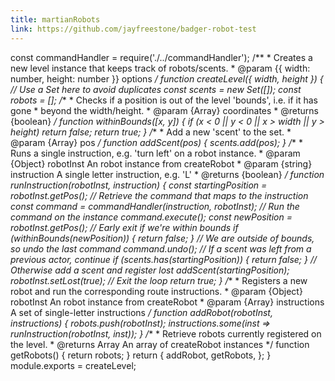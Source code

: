 ```yaml
---
title: martianRobots
link: https://github.com/jayfreestone/badger-robot-test
---
```

const commandHandler = require('./../commandHandler'); /** * Creates a new level instance that keeps track of robots/scents. * @param {{ width: number, height: number }} options */ function createLevel({ width, height }) { // Use a Set here to avoid duplicates const scents = new Set([]); const robots = []; /** * Checks if a position is out of the level 'bounds', i.e. if it has gone * beyond the width/height. * @param {Array<number>} coordinates * @returns {boolean} */ function withinBounds([x, y]) { if (x < 0 || y < 0 || x > width || y > height) return false; return true; } /** * Add a new 'scent' to the set. * @param {Array<number>} pos */ function addScent(pos) { scents.add(pos); } /** * Runs a single instruction, e.g. 'turn left' on a robot instance. * @param {Object} robotInst An robot instance from createRobot * @param {string} instruction A single letter instruction, e.g. 'L' * @returns {boolean} */ function runInstruction(robotInst, instruction) { const startingPosition = robotInst.getPos(); // Retrieve the command that maps to the instruction const command = commandHandler(instruction, robotInst); // Run the command on the instance command.execute(); const newPosition = robotInst.getPos(); // Early exit if we're within bounds if (withinBounds(newPosition)) { return false; } // We are outside of bounds, so undo the last command command.undo(); // If a scent was left from a previous actor, continue if (scents.has(startingPosition)) { return false; } // Otherwise add a scent and register lost addScent(startingPosition); robotInst.setLost(true); // Exit the loop return true; } /** * Registers a new robot and run the corresponding route instructions. * @param {Object} robotInst An robot instance from createRobot * @param {Array<string>} instructions A set of single-letter instructions */ function addRobot(robotInst, instructions) { robots.push(robotInst); instructions.some(inst => runInstruction(robotInst, inst)); } /** * Retrieve robots currently registered on the level. * @returns Array<Object> An array of createRobot instances */ function getRobots() { return robots; } return { addRobot, getRobots, }; } module.exports = createLevel;
